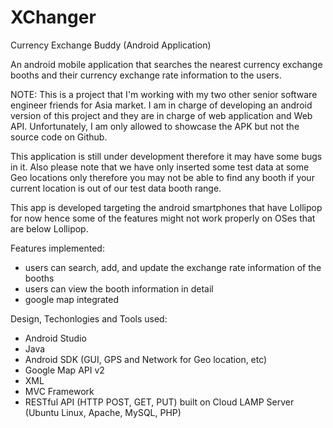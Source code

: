 # XChanger
Currency Exchange Buddy (Android Application)

An android mobile application that searches the nearest currency exchange booths and 
their currency exchange rate information to the users.


NOTE: 
This is a project that I'm working with my two other senior software engineer friends for Asia market.
I am in charge of developing an android version of this project and they are in charge of
web application and Web API.
Unfortunately, I am only allowed to showcase the APK but not the source code on Github.

This application is still under development therefore it may have some bugs in it. 
Also please note that we have only inserted some test data at some Geo locations only therefore 
you may not be able to find any booth if your current location is out of our test data booth range.

This app is developed targeting the android smartphones that have Lollipop for now hence some of the
features might not work properly on OSes that are below Lollipop.

Features implemented: 
- users can search, add, and update the exchange rate information of the booths
- users can view the booth information in detail
- google map integrated

Design, Techonlogies and Tools used:
- Android Studio
- Java
- Android SDK (GUI, GPS and Network for Geo location, etc)
- Google Map API v2
- XML
- MVC Framework
- RESTful API (HTTP POST, GET, PUT) built on Cloud LAMP Server (Ubuntu Linux, Apache, MySQL, PHP)
